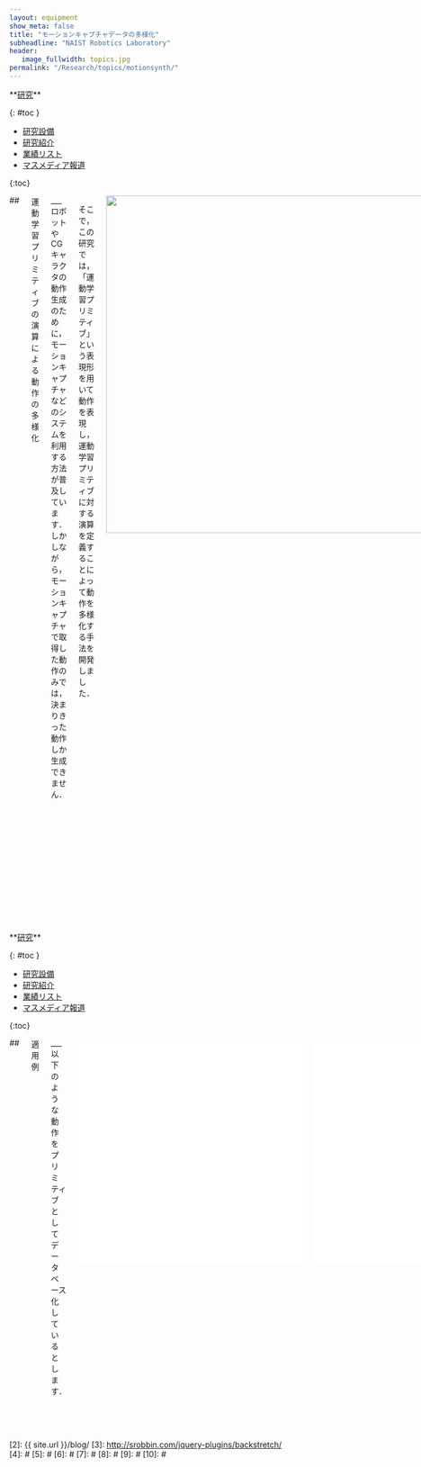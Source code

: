 ```yaml
---
layout: equipment
show_meta: false
title: "モーションキャプチャデータの多様化"
subheadline: "NAIST Robotics Laboratory"
header:
   image_fullwidth: topics.jpg
permalink: "/Research/topics/motionsynth/"
---
```


<div class="row">
<div class="medium-4 medium-push-8 columns" markdown="1">
<div class="panel radius" markdown="1">
**<a href="{{ site.url }}{{ site.baseurl }}/Research/">研究</a>**

{: #toc }
*  <a href="{{ site.url }}{{ site.baseurl }}/Research/equipment/">研究設備</a>  
*  <a href="{{ site.url }}{{ site.baseurl }}/Research/topics/">研究紹介</a>  
*  <a href="{{ site.url }}{{ site.baseurl }}/Research/publication/">業績リスト</a>  
*  <a href="{{ site.url }}{{ site.baseurl }}/Research/press/">マスメディア報道</a>  

{:toc}
</div>
</div><!-- /.medium-4.columns -->

<div class="medium-8 medium-pull-4 columns" markdown="1">
## <span style="font-size: 100%">運動学習プリミティブの演算による動作の多様化</span>
___
ロボットやCGキャラクタの動作生成のために，モーションキャプチャなどのシステムを利用する方法が普及しています． しかしながら，モーションキャプチャで取得した動作のみでは，決まりきった動作しか生成できません．

そこで，この研究では，「運動学習プリミティブ」という表現形を用いて動作を表現し，運動学習プリミティブに対する演算を定義することによって動作を多様化する手法を開発しました．
<div style="text-align:center">
<img class="t50" src="{{ site.urlimg }}1_FlowChart_short.jpg" alt="" style="width: 600px;" style="height: 350px;">
</div>

## <span style="font-size: 100%">運動学習プリミティブ</span>
___

運動学習プリミティブは，非線形の力学系を用いて動作を表現するものです．これにより，単に関節角の時系列データを保持する場合に比べて，

- パンチ動作の打点変更など，動作の到達位置（姿勢）や到達時間を自然に変更できる
- 任意の位置から動作を開始できる  
という利点があります．

## <span style="font-size: 100%">運動学習プリミティブの演算</span>
___
この研究では，運動学習プリミティブに対して以下のような演算を定義しました．

- ふたつの運動学習プリミティブを連結
- ひとつの運動学習プリミティブを任意の時間で分割
- ふたつの運動学習プリミティブを時間的に並列に合成



</div>
</div><!-- /.row -->

<div class="row">
<div class="medium-4 medium-push-8 columns" markdown="1">
<div class="panel radius" markdown="1">
**<a href="{{ site.url }}{{ site.baseurl }}/Research/">研究</a>**

{: #toc }
*  <a href="{{ site.url }}{{ site.baseurl }}/Research/equipment/">研究設備</a>  
*  <a href="{{ site.url }}{{ site.baseurl }}/Research/topics/">研究紹介</a>  
*  <a href="{{ site.url }}{{ site.baseurl }}/Research/publication/">業績リスト</a>  
*  <a href="{{ site.url }}{{ site.baseurl }}/Research/press/">マスメディア報道</a>  

{:toc}
</div>
</div><!-- /.medium-4.columns -->

<div class="medium-8 medium-pull-4 columns" markdown="1">
## <span style="font-size: 100%">適用例 </span>
___
以下のような動作をプリミティブとしてデータベース化しているとします．


<div class="flex-video">
        <iframe width="400" height="400" src="//www.youtube.com/embed/_Oga4XFHk4w" frameborder="0" allowfullscreen></iframe>
</div>
<div class="flex-video">
        <iframe width="400" height="400" src="//www.youtube.com/embed/3jQG5XoX-jM" frameborder="0" allowfullscreen></iframe>
</div>
<br/>
このとき，跳躍と膝蹴りを「合成」することによって，以下のようにとび膝蹴りが実現できます．

<div style="text-align:center">
<img class="t50" src="{{ site.urlimg }}5_hiknee_abs_SICE.jpg" alt="" style="width: 300px;" style="height: 250px;">
<div class="flex-video">
        <iframe width="400" height="400" src="//www.youtube.com/embed/J4JPjNgqE24" frameborder="0" allowfullscreen></iframe>
</div>
</div>
<br/>
次の例は，跳躍を屈伸部や着地部で分割し，時間調整することによって生成した，「スーパーハイジャンプ」です．

<div style="text-align:center">
<img class="t50" src="{{ site.urlimg }}5_shjump_abs_SICE.jpg" alt="" style="width: 300px;" style="height: 250px;">
<div class="flex-video">
        <iframe width="400" height="400" src="//www.youtube.com/embed/EQJ3je_J9eQ" frameborder="0" allowfullscreen></iframe>
</div>
</div>
## <span style="font-size: 100%">メンバー</span>
___
- 竹内 喜之
- 山口 明彦
<br/>


## <span style="font-size: 100%">主要関連論文</span>
___
- 竹内 喜之, 山口 明彦, 竹村 憲太郎, 高松 淳, 小笠原 司:
モーションキャプチャデータから多様な動作生成を可能にする運動学習プリミティブの合成,
第10回システムインテグレーション部門講演会(SI2009), 1M4_7, pp.824-827, 2009年12月.
</div> 
</div><!-- /.row -->



 [1]: http://kramdown.gettalong.org/converter/html.html#toc
 [2]: {{ site.url }}/blog/
 [3]: http://srobbin.com/jquery-plugins/backstretch/
 [4]: #
 [5]: #
 [6]: #
 [7]: #
 [8]: #
 [9]: #
 [10]: #
